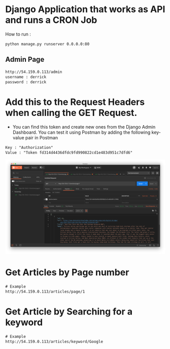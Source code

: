 # Django Application that works as API and runs a CRON Job

How to run : 

```
python manage.py runserver 0.0.0.0:80
```

## Admin Page
```
http://54.159.0.113/admin
username : derrick
password : derrick  
```


# Add this to the Request Headers when calling the GET Request. 
- You can find this token and create new ones from the Django Admin Dashboard. You can test it using Postman by adding the following key-value pair in Postman

```
Key : "Authorization"
Value : "Token fd314d4436dfdc9fd990822cd1e483d951c7dfd6"
```

![Postman](postman.png)

# Get Articles by Page number

```
# Example
http://54.159.0.113/articles/page/1
```

# Get Article by Searching for a keyword

```
# Example
http://54.159.0.113/articles/keyword/Google
```
